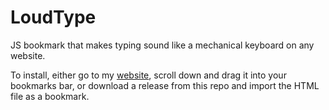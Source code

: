 # LoudType
JS bookmark that makes typing sound like a mechanical keyboard on any website.

To install, either go to my [website](demon--hunter.com), scroll down and drag it into your bookmarks bar, or download a release from this repo and import the HTML file as a bookmark.

